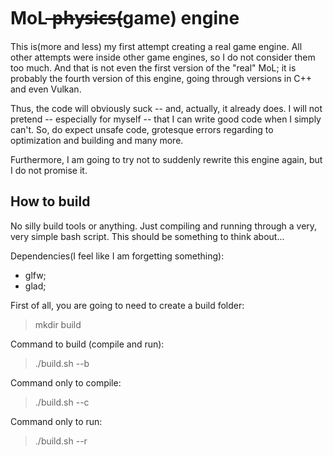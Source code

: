 # MoL ̶p̶h̶y̶s̶i̶c̶s̶(game) engine

This is(more and less) my first attempt creating a real game engine. All other attempts were inside other game engines, so I do not consider them too much. And that is not even the first version of the "real" MoL; it is probably the fourth version of this engine, going through versions in C++ and even Vulkan.

Thus, the code will obviously suck -- and, actually, it already does. I will not pretend -- especially for myself -- that I can write good code when I simply can't. So, do expect unsafe code, grotesque errors regarding to optimization and building and many more.

Furthermore, I am going to try not to suddenly rewrite this engine again, but I do not promise it.

## How to build

No silly build tools or anything. Just compiling and running through a very, very simple bash script. This should be something to think about...

Dependencies(I feel like I am forgetting something):
- glfw;
- glad;

First of all, you are going to need to create a build folder:
> mkdir build

Command to build (compile and run):
> ./build.sh --b

Command only to compile:
> ./build.sh --c

Command only to run:
> ./build.sh --r

